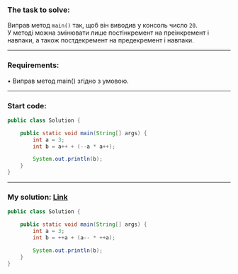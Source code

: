 ### **The task to solve:**  

Виправ метод `main()` так, щоб він виводив у консоль число `20`.  
У методі можна змінювати лише постінкремент на преінкремент і навпаки, а також постдекремент на предекремент і навпаки.

---

### **Requirements:**  

• Виправ метод main() згідно з умовою.

---

### **Start code:**  

```java
public class Solution {

    public static void main(String[] args) {
        int a = 3;   
        int b = a++ + (--a * a++);

        System.out.println(b);
    }
}
```

---

### **My solution: [Link](./src/Solution.java)**  

```java
public class Solution {

    public static void main(String[] args) {
        int a = 3;   
        int b = ++a + (a-- * ++a);

        System.out.println(b);
    }
}
```

